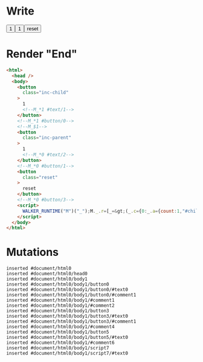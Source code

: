 # Write
  <button class=inc-child>1<!--M_*1 #text/1--></button><!--M_*1 #button/0--><!--M_$1--><button class=inc-parent>1<!--M_*0 #text/2--></button><!--M_*0 #button/1--><button class=reset>reset</button><!--M_*0 #button/3--><script>WALKER_RUNTIME("M")("_");M._.r=[_=>(_.c={0:_.a={count:1,"#childScope/0":_.b={x:1}},1:_.b},_.b["/"]=_._["__tests__/template.marko_0_count/var"](_.a),_.b["@"]=_._["__tests__/tags/counter.marko_0/valueChange"](_.b),_.c),1,"__tests__/tags/counter.marko_0_x",0,"__tests__/template.marko_0",0,"__tests__/template.marko_0_count",0];M._.w()</script>


# Render "End"
```html
<html>
  <head />
  <body>
    <button
      class="inc-child"
    >
      1
      <!--M_*1 #text/1-->
    </button>
    <!--M_*1 #button/0-->
    <!--M_$1-->
    <button
      class="inc-parent"
    >
      1
      <!--M_*0 #text/2-->
    </button>
    <!--M_*0 #button/1-->
    <button
      class="reset"
    >
      reset
    </button>
    <!--M_*0 #button/3-->
    <script>
      WALKER_RUNTIME("M")("_");M._.r=[_=&gt;(_.c={0:_.a={count:1,"#childScope/0":_.b={x:1}},1:_.b},_.b["/"]=_._["__tests__/template.marko_0_count/var"](_.a),_.b["@"]=_._["__tests__/tags/counter.marko_0/valueChange"](_.b),_.c),1,"__tests__/tags/counter.marko_0_x",0,"__tests__/template.marko_0",0,"__tests__/template.marko_0_count",0];M._.w()
    </script>
  </body>
</html>
```

# Mutations
```
inserted #document/html0
inserted #document/html0/head0
inserted #document/html0/body1
inserted #document/html0/body1/button0
inserted #document/html0/body1/button0/#text0
inserted #document/html0/body1/button0/#comment1
inserted #document/html0/body1/#comment1
inserted #document/html0/body1/#comment2
inserted #document/html0/body1/button3
inserted #document/html0/body1/button3/#text0
inserted #document/html0/body1/button3/#comment1
inserted #document/html0/body1/#comment4
inserted #document/html0/body1/button5
inserted #document/html0/body1/button5/#text0
inserted #document/html0/body1/#comment6
inserted #document/html0/body1/script7
inserted #document/html0/body1/script7/#text0
```